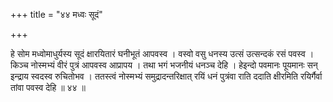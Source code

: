 +++
title = "४४ मध्वः सूदं"

+++

हे सोम मध्वोमाधुर्यस्य सूदं क्षारयितारं घनीभूतं आपवस्व । वस्वो वसु धनस्य उत्सं उत्सन्दकं रसं पवस्व । किञ्च नोस्मभ्यं वीरं पुत्रं आपवस्व आप्रापय । तथा भगं भजनीयं धनञ्च देहि । हेइन्दो पवमानः पूयमानः सन् इन्द्राय स्वदस्व रुचितोभव । ततस्त्वं नोस्मभ्यं समुद्रादन्तरिक्षात् रयिं धनं पुत्रंवा राति ददाति क्षीरमिति रयिर्गैर्वा तांवा पवस्व देहि ॥ ४४ ॥